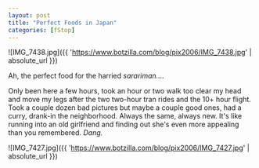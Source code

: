 ```yaml
---
layout: post
title: "Perfect Foods in Japan"
categories: [fStop]
---
```



![IMG_7438.jpg]({{ 'https://www.botzilla.com/blog/pix2006/IMG_7438.jpg' | absolute_url }})


Ah, the perfect food for the harried <i>sarariman....</i> 

Only been here a few hours, took an hour or two walk too clear my head and move my legs after the two two-hour tran rides and the 10+ hour flight. Took a couple dozen bad pictures but maybe a couple good ones, had a curry, drank-in the neighborhood. Always the same, always new. It's like running into an old girlfriend and finding out she's even more appealing than you remembered. <i>Dang.</i>



![IMG_7427.jpg]({{ 'https://www.botzilla.com/blog/pix2006/IMG_7427.jpg' | absolute_url }})

